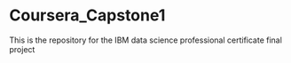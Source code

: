 # Coursera_Capstone1
This is the repository for the IBM data science professional certificate final project
